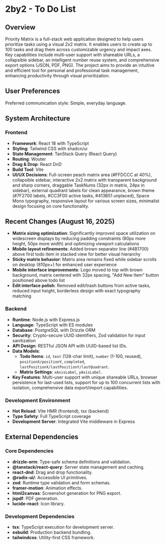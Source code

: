 # 2by2 - To Do List

## Overview
Priority Matrix is a full-stack web application designed to help users prioritize tasks using a visual 2x2 matrix. It enables users to create up to 100 tasks and drag them across customizable urgency and impact axes. Key capabilities include multi-user support with shareable URLs, a collapsible sidebar, an intelligent number reuse system, and comprehensive export options (JSON, PDF, PNG). The project aims to provide an intuitive and efficient tool for personal and professional task management, enhancing productivity through visual prioritization.

## User Preferences
Preferred communication style: Simple, everyday language.

## System Architecture

### Frontend
- **Framework**: React 18 with TypeScript
- **Styling**: Tailwind CSS with shadcn/ui
- **State Management**: TanStack Query (React Query)
- **Routing**: Wouter
- **Drag & Drop**: React DnD
- **Build Tool**: Vite
- **UI/UX Decisions**: Full-screen peach matrix area (#FFDCCC at 40%), collapsible sidebar, interactive 2x2 matrix with transparent background and sharp corners, draggable TaskNums (32px in matrix, 24px in sidebar), external quadrant labels for clean appearance, brown theme (#7F2700 labels, #CC3F00 active tasks, #413B51 unplaced), Space Mono typography, responsive layout for various screen sizes, minimalist design focusing on core functionality.

## Recent Changes (August 16, 2025)
- **Matrix sizing optimization**: Significantly improved space utilization on widescreen displays by reducing padding constraints (80px more height, 50px more width) and optimizing viewport calculations
- **Mobile layout refinements**: Added brown separator line (#4B1700) above first todo item in stacked view for better visual hierarchy
- **Sticky matrix behavior**: Matrix area remains fixed while sidebar scrolls on desktop (810px+) for enhanced user experience
- **Mobile interface improvements**: Logo moved to top with brown background, matrix centered with 32px spacing, "Add New Item" button positioned above todo list
- **Edit interface polish**: Removed edit/trash buttons from active tasks, reduced input height, borderless design with exact typography matching

### Backend
- **Runtime**: Node.js with Express.js
- **Language**: TypeScript with ES modules
- **Database**: PostgreSQL with Drizzle ORM
- **Security**: Crypto-secure UUID identifiers, Zod validation for input sanitization
- **API Design**: RESTful JSON API with UUID-based list IDs.
- **Data Models**:
    - **Todo Items**: `id`, `text` (128-char limit), `number` (1-100, reused), `positionX/positionY`, `completed`, `lastPositionX/lastPositionY/lastQuadrant`.
    - **Matrix Settings**: `xAxisLabel`, `yAxisLabel`.
- **Key Features**: Multi-user support with unique shareable URLs, browser persistence for last-used lists, support for up to 100 concurrent lists with isolation, comprehensive data export/import capabilities.

### Development Environment
- **Hot Reload**: Vite HMR (frontend), tsx (backend)
- **Type Safety**: Full TypeScript coverage
- **Development Server**: Integrated Vite middleware in Express

## External Dependencies

### Core Dependencies
- **drizzle-orm**: Type-safe schema definitions and validation.
- **@tanstack/react-query**: Server state management and caching.
- **react-dnd**: Drag and drop functionality.
- **@radix-ui/**: Accessible UI primitives.
- **zod**: Runtime type validation and form schemas.
- **framer-motion**: Animation effects.
- **html2canvas**: Screenshot generation for PNG export.
- **jspdf**: PDF generation.
- **lucide-react**: Icon library.

### Development Dependencies
- **tsx**: TypeScript execution for development server.
- **esbuild**: Production backend bundling.
- **tailwindcss**: Utility-first CSS framework.